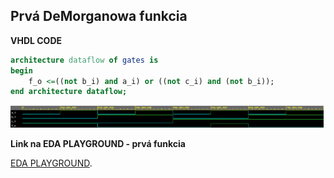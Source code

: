 ## Prvá DeMorganowa funkcia
   
**VHDL CODE**

```vhdl
architecture dataflow of gates is
begin
    f_o <=((not b_i) and a_i) or ((not c_i) and (not b_i));
end architecture dataflow;
```

![FUNCKIA 1](Images/funkcia.png)


**Link na EDA PLAYGROUND - prvá funkcia**

[EDA PLAYGROUND](https://www.edaplayground.com/x/YDCa).
